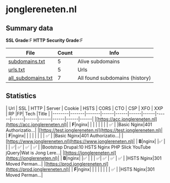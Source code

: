 

# jonglereneten.nl
## Summary data


**SSL Grade**:F
**HTTP Security Grade**:F


| File       | Count | Info |
|------------|-------|------|
|[subdomains.txt](/data/jonglereneten.nl/subdomains.txt)|5|Alive subdomains|
|[urls.txt](/data/jonglereneten.nl/urls.txt)|5|Urls|
|[all_subdomains.txt](/data/jonglereneten.nl/all_subdomains.txt)|7|All found subdomains (history)|


## Statistics


| Url | SSL | HTTP | Server | Cookie | HSTS | CORS | CTO | CSP | XFO | XXP | RP |FP| Tech |Title |
|--------|-------|-------|------|------|------|------|------|------|------|------|------|------|------|
|[https://acc.jonglereneten.nl](https://acc.jonglereneten.nl)| | **F**|nginx| | | | | | | | :white_check_mark: | |Basic Nginx|401 Authorizatio...|
|[https://test.jonglereneten.nl](https://test.jonglereneten.nl)| | **F**|nginx| | | | | | | | :white_check_mark: | |Basic Nginx|401 Authorizatio...|
|[https://www.jonglereneten.nl](https://www.jonglereneten.nl)| | **B**|nginx| |:white_check_mark: | | | :white_check_mark:| :white_check_mark: | :white_check_mark: | :white_check_mark: | |Bootstrap Drupal:10 HSTS Nginx PHP Slick YouTube jQuery|Wat is Jong Lere...|
|[https://jonglereneten.nl](https://jonglereneten.nl)| | **B**|nginx| |:white_check_mark: | | | :white_check_mark:| :white_check_mark: | :white_check_mark: | :white_check_mark: | |HSTS Nginx|301 Moved Perman...|
|[https://prod.jonglereneten.nl](https://prod.jonglereneten.nl)| | **F**|nginx| | | | | | | | :white_check_mark: | |HSTS Nginx|301 Moved Perman...|